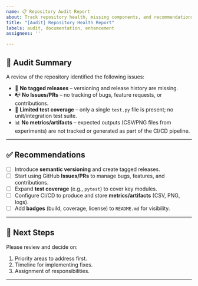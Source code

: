 ```yaml
---
name: 📋 Repository Audit Report
about: Track repository health, missing components, and recommendations
title: "[Audit] Repository Health Report"
labels: audit, documentation, enhancement
assignees: ''

---
```


## 🔎 Audit Summary
A review of the repository identified the following issues:

- 🚫 **No tagged releases** – versioning and release history are missing.  
- 📭 **No Issues/PRs** – no tracking of bugs, feature requests, or contributions.  
- 🧪 **Limited test coverage** – only a single `test.py` file is present; no unit/integration test suite.  
- 📊 **No metrics/artifacts** – expected outputs (CSV/PNG files from experiments) are not tracked or generated as part of the CI/CD pipeline.  

---

## ✅ Recommendations
- [ ] Introduce **semantic versioning** and create tagged releases.  
- [ ] Start using GitHub **Issues/PRs** to manage bugs, features, and contributions.  
- [ ] Expand **test coverage** (e.g., `pytest`) to cover key modules.  
- [ ] Configure CI/CD to produce and store **metrics/artifacts** (CSV, PNG, logs).  
- [ ] Add **badges** (build, coverage, license) to `README.md` for visibility.  

---

## 📌 Next Steps
Please review and decide on:  
1. Priority areas to address first.  
2. Timeline for implementing fixes.  
3. Assignment of responsibilities.  

---
